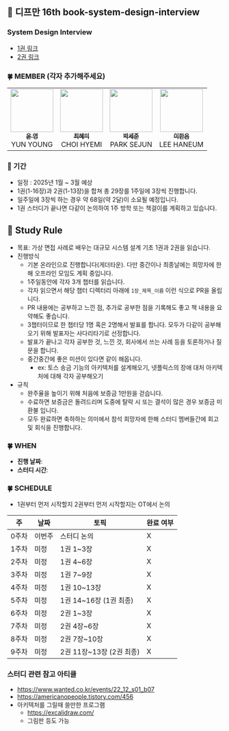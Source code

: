 ## :book: 디프만 16th book-system-design-interview

### System Design Interview
- [1권 링크](http://www.yes24.com/Product/Goods/102819435)
- [2권 링크](https://www.yes24.com/Product/Goods/124138645)


### 🍀 MEMBER (각자 추가해주세요)
<table>
    <td align="center"><a href="https://github.com/yunyoung1819"><img src="https://github.com/yunyoung1819.png" width="100px;" alt=""/><br /><sub><b>윤 영</b></sub></a><br />YUN YOUNG </a></td>
    <td align="center"><a href="https://github.com/ghrltjdtprbs"><img src="https://avatars.githubusercontent.com/u/105612931?v=4" width="100px;" alt=""/><br /><sub><b>최혜미</b></sub></a><br />CHOI HYEMI </a></td>
    <td align="center"><a href="https://github.com/sejoon00"><img src="https://github.com/sejoon00.png" width="100px;" alt=""/><br /><sub><b>박세준</b></sub></a><br />PARK SEJUN </a></td>
    <td align="center"><a href="https://github.com/LeeHanEum"><img src="https://avatars.githubusercontent.com/u/103233513?v=4" width="100px;" alt=""/><br /><sub><b>이한음</b></sub></a><br />LEE HANEUM </a></td>
  </tr>
</table>

### 📆 기간
- 일정 : 2025년 1월 ~ 3월 예상
- 1권(1-16장)과 2권(1-13장)을 합쳐 총 29장를 1주일에 3장씩 진행합니다.
- 일주일에 3장씩 하는 경우 약 68일(약 2달)이 소요될 예정입니다.
- 1권 스터디가 끝나면 다같이 논의하여 1주 방학 또는 책걸이를 계획하고 있습니다.


## 📜 Study Rule
- 목표: 가상 면접 사례로 배우는 대규모 시스템 설계 기초 1권과 2권을 읽습니다.
- 진행방식
  - 기본 온라인으로 진행합니다(게더타운). 다만 중간이나 최종날에는 희망자에 한해 오프라인 모임도 계획 중입니다.
  - 1주일동안에 각자 3개 챕터를 읽습니다.
  - 각자 읽으면서 해당 챕터 디렉터리 아래에 `1장_제목_이름` 이런 식으로 PR을 올립니다. 
  - PR 내용에는 공부하고 느낀 점, 추가로 공부한 점을 기록해도 좋고 책 내용을 요약해도 좋습니다.
  - 3챕터이므로 한 챕터당 1명 혹은 2명해서 발표를 합니다. 모두가 다같이 공부해오기 위해 발표자는 사다리타기로 선정합니다.
  - 발표가 끝나고 각자 공부한 것, 느낀 것, 회사에서 쓰는 사례 등을 토론하거나 질문을 합니다.
  - 중간중간에 좋은 미션이 있다면 같이 해옵니다.
    - ex: 토스 송금 기능의 아키텍처를 설계해오기, 넷플릭스의 장애 대처 아키텍처에 대해 각자 공부해오기
- 규칙
  - 완주율을 높이기 위해 처음에 보증금 1만원을 걷습니다. 
  - 수료하면 보증금은 돌려드리며 도중에 탈락 시 또는 결석이 많은 경우 보증금 미환불 입니다. 
  - 모두 완료하면 축하하는 의미에서 참석 희망자에 한해 스터디 멤버들간에 회고 및 회식을 진행합니다.


### 🍀 WHEN
- **진행 날짜**: 
- **스터디 시간**: 


### 🍀 SCHEDULE
- 1권부터 먼저 시작할지 2권부터 먼저 시작할지는 OT에서 논의 

| 주   | 날짜  | 토픽                 | 완료 여부 |
|-----|-----|--------------------|-------|
| 0주차 | 이번주 | 스터디 논의             | X |
| 1주차 | 미정  | 1권 1~3장            | X |
| 2주차 | 미정  | 1권 4~6장            | X |
| 3주차 | 미정  | 1권 7~9장            | X |
| 4주차 | 미정  | 1권 10~13장          | X |
| 5주차 | 미정  | 1권 14~16장 (1권 최종)  | X | 
| 6주차 | 미정  | 2권 1~3장            | X |
| 7주차 | 미정  | 2권 4장~6장           | X |
| 8주차 | 미정  | 2권 7장~10장          | X |
| 9주차 | 미정  | 2권 11장~13장 (2권 최종) | X |


### 스터디 관련 참고 아티클
- https://www.wanted.co.kr/events/22_12_s01_b07
- https://americanopeople.tistory.com/456
- 아키텍처를 그릴때 쓸만한 프로그램
  - https://excalidraw.com/
  - 그림판 등도 가능